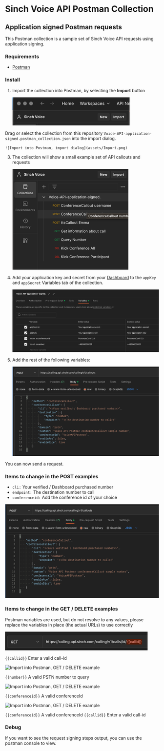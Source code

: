 # Sinch Voice API Postman Collection

## Application signed Postman requests

This Postman collection is a sample set of Sinch Voice API requests using application signing.

### Requirements

- [Postman](https://www.postman.com/downloads/)

### Install

1. Import the collection into Postman, by selecting the **Import** button

    ![Import into Postman, press import ](assets/Collection_Sinch_Voice.png)

Drag or select the collection from this repository ```Voice-API-application-signed.postman_collection.json``` into the import dialog.

    ![Import into Postman, import dialog](assets/Import.png)

3. The collection will show a small example set of API callouts and requests

    ![Import into Postman, collection menu](assets/Collection_menu.png)

4. Add your application key and secret from your [Dashboard](https://dashboard.sinch.com/voice/apps) to the ```appKey``` and ```appSecret``` Variables tab of the collection.

    ![Import into Postman, collection menu](assets/Variables.png)

5. Add the rest of the following variables:

    ![Import into Postman, request callout body](assets/Request_Body_Callout.png)

You can now send a request.

### Items to change in the POST examples

* ```cli:``` Your verified / Dashboard purchased number
* ```endpoint:``` The destination number to call
* ```conferenceid:``` Add the conference id of your choice

![Import into Postman, request callout body](assets/Request_Body_Callout.png)

### Items to change in the GET / DELETE examples

Postman variables are used, but do not resolve to any values, please replace the variables in place (the actual URLs) to use correctly

![Import into Postman, GET / DELETE example ](assets/GET-call-info.png)

```{{callid}}``` Enter a valid call-id

![Import into Postman, GET / DELETE example ](assets/GET-number-info.png)

```{{number}}``` A valid PSTN number to query

![Import into Postman, GET / DELETE example ](assets/DELETE-Conf-kick-all.png)

```{{conferenceid}}``` A valid conferenceId

![Import into Postman, GET / DELETE example ](assets/DELETE-Conf-kick-part.png)

```{{conferenceid}}``` A valid conferenceId
```{{callid}}``` Enter a valid call-id

### Debug
If you want to see the request signing steps output, you can use the postman console to view.

